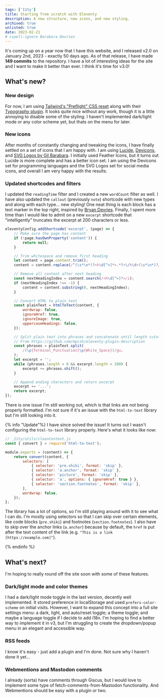 ```yaml
---
tags: ['11ty']
title: Starting from scratch with Eleventy
description: A new structure, new icons, and new styling.
archived: true
unlisted: true
date: 2023-02-21
# cspell:ignore Barabara Devries
---
```


It's coming up on a year now that I have this website, and I released v2.0 on January 2nd, 2023 - exactly 50 days ago. As of that release, I have made **149 commits** to the repository. I have a lot of interesting ideas for the site and I want to make it better than ever. I think it's time for v3.0!

## What's new?

### New design

For now, I am using [Tailwind's "Preflight" CSS reset](https://tailwindcss.com/docs/preflight) along with their [Typography plugin](https://tailwindcss.com/docs/typography-plugin). It looks quite nice without any work, though it is a little annoying to disable some of the styling. I haven't implemented dark/light mode or any color scheme yet, but thats on the menu for later.

### New icons

After months of constantly changing and tweaking the icons, I have finally settled on a set of icons that I am happy with. I am using [Lucide](https://lucide.dev), [Devicons](https://devicon.dev), and [SVG Logos by Gil Barabara](https://github.com/gilbarbara/logos). I initially used Feather Icons, but it turns out Lucide is more complete and has a better icon set. I am using the Devicons set for programming languages and the SVG Logos set for social media icons, and overall I am very happy with the results.

### Updated shortcodes and filters

I updated the `readingTime` filter and I created a new `wordCount` filter as well. I have also updated the `callout` (previously `note`) shortcode with new types and along with each type... new styling! One neat thing is each block has a text marker in the top right, inspired by [Bryan Devries](https://brianjdevries.com/style-guide/).
Finally, I spent more time than I would like to admit on a new `excerpt` shortcode that "intelligently" truncates the excerpt at 200 characters or less.

```js
eleventyConfig.addShortcode('excerpt', (page) => {
	// Make sure the page has content
	if (!page.hasOwnProperty('content')) {
		return null;
	}

	// Trim whitespace and remove first heading
	let content = page.content.trim();
	content = content.replace(/^(\s*\n*)?<h\d[^>]*>.*?<\/h\d>(\s*\n*)?/i, '');

	// Remove all content after next heading
	const nextHeadingIndex = content.search(/<h\d[^>]*>/i);
	if (nextHeadingIndex !== -1) {
		content = content.substring(0, nextHeadingIndex);
	}

	// Convert HTML to plain text
	const plainText = htmlToText(content, {
		wordwrap: false,
		ignoreHref: true,
		ignoreImage: true,
		uppercaseHeadings: false,
	});

	// Split plain text into phrases and concatenate until length cutoff
	// From https://github.com/mpcsh/eleventy-plugin-description
	const phrases = plainText.split(
		/(\p{Terminal_Punctuation}\p{White_Space})/gu,
	);
	let excerpt = '';
	while (phrases.length > 0 && excerpt.length < 200) {
		excerpt += phrases.shift();
	}

	// Append ending characters and return excerpt
	excerpt += '...';
	return excerpt;
});
```

There is one issue I'm still working out, which is that links are not being properly formatted. I'm not sure if it's an issue with the `html-to-text` library but I'm still looking into it.

{% info "Update"%}
I have since solved the issue! It turns out I wasn't configuring the `html-to-text` library properly. Here's what it looks like now:

```js
// _11ty/utils/cleanContent.js
const { convert } = require('html-to-text');

module.exports = (content) => {
	return convert(content, {
		selectors: [
			{ selector: 'pre.shiki', format: 'skip' },
			{ selector: 'a.anchor', format: 'skip' },
			{ selector: 'picture', format: 'skip' },
			{ selector: 'a', options: { ignoreHref: true } },
			{ selector: 'section.footnotes', format: 'skip' },
		],
		wordwrap: false,
	});
};
```

The library has a lot of options, so I'm still playing around with it to see what I can do. I'm mostly using selectors so that I can skip over certain elements, like code blocks (`pre.shiki`) and footnotes (`section.footnotes`). I also have to skip over the anchor links (`a.anchor`) because by default, the `href` is put after the text content of the link (e.g. `"This is a link [https://example.com]"`).

{% endinfo %}

## What's next?

I'm hoping to really round off the site soon with some of these features.

### Dark/light mode and color themes

I had a dark/light mode toggle in the last version, decently well implemented. It stored preference in localStorage and used `prefers-color-scheme` on initial visits. However, I want to expand this concept into a full site settings menu: a dark, light, and auto/reset toggle; a theme toggle; and maybe a language toggle if I decide to add i18n. I'm hoping to find a better way to implement it in v3, but I'm struggling to create the dropdown/popup menu in an elegant and accessible way.

### RSS feeds

I know it's easy - just add a plugin and I'm done. Not sure why I haven't done it yet...

### Webmentions and Mastodon comments

I already (sorta) have comments through Giscus, but I would love to implement some type of fetch-comments-from-Mastodon functionality. And Webmentions should be easy with a plugin or two.
